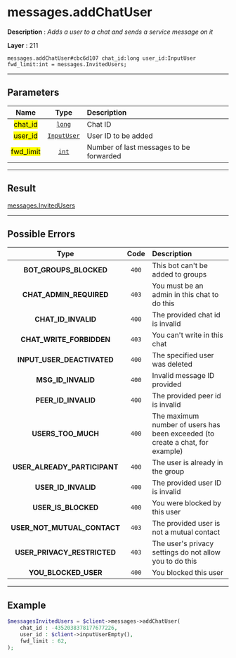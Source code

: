 # messages.addChatUser

**Description** : *Adds a user to a chat and sends a service message on it*

**Layer** : 211

```tl
messages.addChatUser#cbc6d107 chat_id:long user_id:InputUser fwd_limit:int = messages.InvitedUsers;
```

---

## Parameters

| Name | Type | Description |
| :---: | :---: | :--- |
| <mark>chat_id</mark> | [`long`](type/long) | Chat ID |
| <mark>user_id</mark> | [`InputUser`](type/InputUser) | User ID to be added |
| <mark>fwd_limit</mark> | [`int`](type/int) | Number of last messages to be forwarded |

---

## Result

[messages.InvitedUsers](type/messages.InvitedUsers)

---

## Possible Errors

| Type | Code | Description |
| :---: | :---: | :--- |
| **BOT_GROUPS_BLOCKED** | `400` | This bot can't be added to groups |
| **CHAT_ADMIN_REQUIRED** | `403` | You must be an admin in this chat to do this |
| **CHAT_ID_INVALID** | `400` | The provided chat id is invalid |
| **CHAT_WRITE_FORBIDDEN** | `403` | You can't write in this chat |
| **INPUT_USER_DEACTIVATED** | `400` | The specified user was deleted |
| **MSG_ID_INVALID** | `400` | Invalid message ID provided |
| **PEER_ID_INVALID** | `400` | The provided peer id is invalid |
| **USERS_TOO_MUCH** | `400` | The maximum number of users has been exceeded (to create a chat, for example) |
| **USER_ALREADY_PARTICIPANT** | `400` | The user is already in the group |
| **USER_ID_INVALID** | `400` | The provided user ID is invalid |
| **USER_IS_BLOCKED** | `400` | You were blocked by this user |
| **USER_NOT_MUTUAL_CONTACT** | `403` | The provided user is not a mutual contact |
| **USER_PRIVACY_RESTRICTED** | `403` | The user's privacy settings do not allow you to do this |
| **YOU_BLOCKED_USER** | `400` | You blocked this user |

---

## Example

```php
$messagesInvitedUsers = $client->messages->addChatUser(
	chat_id : -4352038378177677226,
	user_id : $client->inputUserEmpty(),
	fwd_limit : 62,
);
```